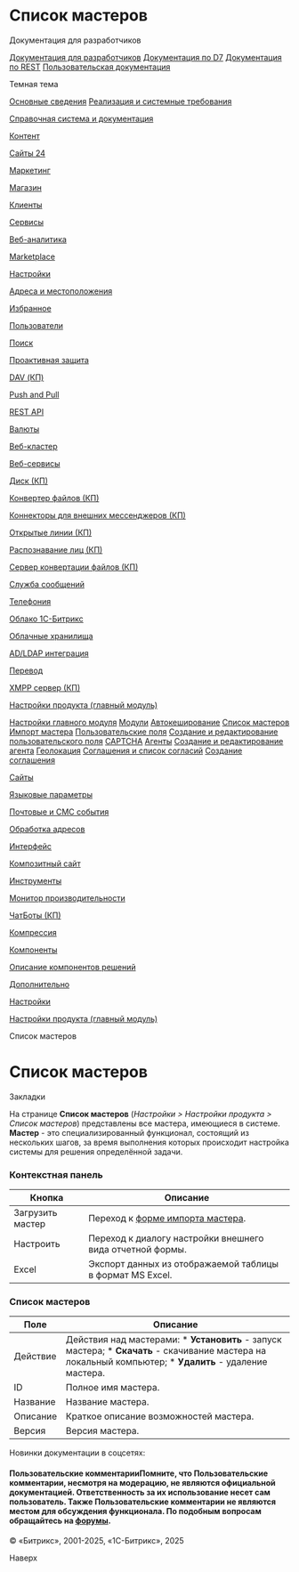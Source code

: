 # Список мастеров

Документация для разработчиков

[Документация для разработчиков](https://dev.1c-bitrix.ru/api_help/)
[Документация по D7](https://dev.1c-bitrix.ru/api_d7/)
[Документация по REST](https://dev.1c-bitrix.ru/rest_help/)
[Пользовательская документация](https://dev.1c-bitrix.ru/user_help/)

Темная тема

[Основные сведения](/user_help/index.php)
[Реализация и системные требования](/user_help/reqintro.php)

[Справочная система и документация](/user_help/help/index.php)

[Контент](/user_help/content/index.php)

[Сайты 24](/user_help/sites24/index.php)

[Маркетинг](/user_help/marketing/index.php)

[Магазин](/user_help/store/index.php)

[Клиенты](/user_help/clients/index.php)

[Сервисы](/user_help/service/index.php)

[Веб-аналитика](/user_help/statistic/index.php)

[Marketplace](/user_help/marketplace/index.php)

[Настройки](/user_help/settings/index.php)

[Адреса и местоположения](/user_help/settings/location/index.php)

[Избранное](/user_help/settings/favorites/index.php)

[Пользователи](/user_help/settings/users/index.php)

[Поиск](/user_help/settings/search/index.php)

[Проактивная защита](/user_help/settings/security/index.php)

[DAV (КП)](/user_help/settings/dav/index.php)

[Push and Pull](/user_help/settings/pull/index.php)

[REST API](/user_help/settings/rest_api/index.php)

[Валюты](/user_help/settings/currency/index.php)

[Веб-кластер](/user_help/settings/cluster/index.php)

[Веб-сервисы](/user_help/settings/webservice/index.php)

[Диск (КП)](/user_help/settings/disk/index.php)

[Конвертер файлов (КП)](/user_help/settings/transformer/index.php)

[Коннекторы для внешних мессенджеров (КП)](/user_help/settings/imconnector/index.php)

[Открытые линии (КП)](/user_help/settings/imopenlines/index.php)

[Распознавание лиц (КП)](/user_help/settings/faceid/index.php)

[Сервер конвертации файлов (КП)](/user_help/settings/transformercontroller/index.php)

[Служба сообщений](/user_help/settings/message_service/index.php)

[Телефония](/user_help/settings/voximplant/index.php)

[Облако 1С-Битрикс](/user_help/settings/bitrixcloud/index.php)

[Облачные хранилища](/user_help/settings/clouds/index.php)

[AD/LDAP интеграция](/user_help/settings/ldap/index.php)

[Перевод](/user_help/settings/translate/index.php)

[XMPP сервер (КП)](/user_help/settings/xmpp/index.php)

[Настройки продукта (главный модуль)](/user_help/settings/settings/index.php)

[Настройки главного модуля](/user_help/settings/settings/settings.php)
[Модули](/user_help/settings/settings/module_admin.php)
[Автокеширование](/user_help/settings/settings/cache.php)
[Список мастеров](/user_help/settings/settings/wizard_list.php)
[Импорт мастера](/user_help/settings/settings/wizard_load.php)
[Пользовательские поля](/user_help/settings/settings/userfield_admin.php)
[Создание и редактирование пользовательского поля](/user_help/settings/settings/userfield_edit.php)
[CAPTCHA](/user_help/settings/settings/captcha.php)
[Агенты](/user_help/settings/settings/agent_list.php)
[Создание и редактирование агента](/user_help/settings/settings/agent_edit.php)
[Геолокация](/user_help/settings/settings/geoip_handlers_list.php)
[Соглашения и список согласий](/user_help/settings/settings/agreement_admin.php)
[Создание соглашения](/user_help/settings/settings/agreement_edit.php)

[Сайты](/user_help/settings/settings/sites/index.php)

[Языковые параметры](/user_help/settings/settings/lang_parametrs/index.php)

[Почтовые и СМС события](/user_help/settings/settings/mail_events/index.php)

[Обработка адресов](/user_help/settings/settings/urlrewrite/index.php)

[Интерфейс](/user_help/settings/settings/user_settings/index.php)

[Композитный сайт](/user_help/settings/settings/composite/index.php)

[Инструменты](/user_help/settings/utilities/index.php)

[Монитор производительности](/user_help/settings/perfmon/index.php)

[ЧатБоты (КП)](/user_help/settings/imbot/index.php)

[Компрессия](/user_help/settings/compression/index.php)

[Компоненты](/user_help/components/index.php)

[Описание компонентов решений](/user_help/description_decisions/index.php)

[Дополнительно](/user_help/additional/index.php)

[Настройки](/user_help/settings/index.php)

[Настройки продукта (главный модуль)](/user_help/settings/settings/index.php)

Список мастеров

# Список мастеров

Закладки

На странице **Список мастеров** (*Настройки > Настройки продукта > Список мастеров*) представлены все мастера, имеющиеся в системе. **Мастер** - это специализированный функционал, состоящий из нескольких шагов, за время выполнения которых происходит настройка системы для решения определённой задачи.

  

### Контекстная панель

| Кнопка | Описание |
| --- | --- |
| Загрузить мастер | Переход к [форме импорта мастера](/user_help/settings/settings/wizard_load.php). |
| Настроить | Переход к диалогу настройки внешнего вида отчетной формы. |
| Excel | Экспорт данных из отображаемой таблицы в формат MS Excel. |

### Список мастеров

| Поле | Описание |
| --- | --- |
| Действие | Действия над мастерами:  * **Установить** - запуск мастера; * **Скачать** - скачивание мастера на локальный компьютер; * **Удалить** - удаление мастера. |
| ID | Полное имя мастера. |
| Название | Название мастера. |
| Описание | Краткое описание возможностей мастера. |
| Версия | Версия мастера. |

Новинки документации в соцсетях:

#### Пользовательские комментарииПомните, что Пользовательские комментарии, несмотря на модерацию, не являются официальной документацией. Ответственность за их использование несет сам пользователь. Также Пользовательские комментарии не являются местом для обсуждения функционала. По подобным вопросам обращайтесь на [форумы](http://dev.1c-bitrix.ru/community/forums/group1/).

© «Битрикс», 2001-2025, «1С-Битрикс», 2025

Наверх